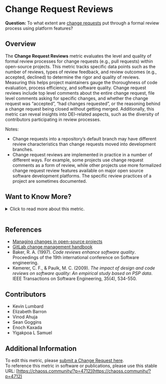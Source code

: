 # Change Request Reviews

**Question:** To what extent are [change requests](https://chaoss.community/metric-change-requests/) put through a formal review process using platform features?

## Overview
The **Change Request Reviews** metric evaluates the level and quality of formal review processes for change requests (e.g., pull requests) within open-source projects. This metric tracks specific data points such as the number of reviews, types of review feedback, and review outcomes (e.g., accepted, declined) to determine the rigor and quality of reviews. Measuring this helps project maintainers gauge the thoroughness of code evaluation, process efficiency, and software quality. Change request reviews include top level comments about the entire change request, file level comments asking for specific changes, and whether the change request was “accepted”, “had changes requested”, or the reasoning behind a change request being closed without getting merged. Additionally, this metric can reveal insights into DEI-related aspects, such as the diversity of contributors participating in review processes.

Notes:

* Change requests into a repository’s default branch may have different review characteristics than change requests moved into development branches.  
* Change request reviews are implemented in practice in a number of different ways. For example, some projects use change request comments as a form of review, while other projects use more formalized change request review features available on major open source software development platforms. The specific review practices of a project are sometimes documented.

## Want to Know More?

<span markdown="1"><details>
<summary>Click to read more about this metric.</summary>

### Data Collection Strategies
- **Interviews with Contributors** — Gather feedback on contributors' experiences with the review process, such as perceived fairness and thoroughness.
- **Platform API Data** — Collect data from GitHub or GitLab APIs, such as the number of reviews per change request, review duration, and contributor involvement.
- **Code Review Analysis** — Review change requests for specific feedback types (e.g., technical improvements, code standards adherence).

### Filters
- **Contributor Type** — Differentiate between bot- and human-driven reviews.
- **Request Outcome** — Filter by accepted vs. declined change requests.
- **Review Duration** — Analyze the time between submission and final review.
- **Review Process Documentation** — Check for documented guidelines in `CONTRIBUTING.md` and consistency with actual practices.

### Visualizations
None Provided

</details></span><br>

## References
- [Managing changes in open-source projects](https://opensource.com/article/19/3/managing-changes-open-source-projects)
- [GitLab change management handbook](https://about.gitlab.com/handbook/engineering/infrastructure/change-management/)
- Baker, R. A. (1997). *Code reviews enhance software quality*. Proceedings of the 19th international conference on Software engineering.
- Kemerer, C. F., & Paulk, M. C. (2009). *The impact of design and code reviews on software quality: An empirical study based on PSP data*. IEEE Transactions on Software Engineering, 35(4), 534-550.

## Contributors
- Kevin Lumbard
- Elizabeth Barron
- Vinod Ahuja
- Sean Goggins
- Enoch Kaxada
- Yigakpoa L Samuel

## Additional Information
To edit this metric, please [submit a Change Request here](https://github.com/chaoss/wg-evolution/blob/main/focus-areas/code-development-process-quality/change-request-reviews.md).  
To reference this metric in software or publications, please use this stable URL: [https://chaoss.community/?p=4712](https://chaoss.community/?p=4712)

<!-- # For groupings in the knowledge base
Context tags: contribution, software, code review, process
Keyword tags: change request, merge request, pull request, formal review, code review, open, closed
-->

